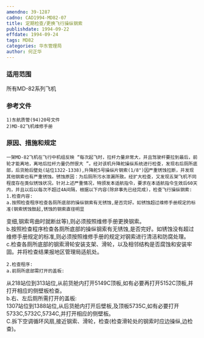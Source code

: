 ```yaml
---
amendno: 39-1287  
cadno: CAD1994-MD82-07  
title: 定期检查/更换飞行操纵钢索  
publishdate: 1994-09-22  
effdate: 1994-09-24  
tags: MD82  
categories: 华东管理局  
author: 何正华  
---
```

  
### 适用范围  
所有MD-82系列飞机  
  
<!--more-->  
### 参考文件  
    1)东航质管(94)20号文件  
    2)MD-82飞机维修手册  
  
### 原因、措施和规定  
    一架MD-82飞机在飞行中机组反映 “每次起飞时，拉杆力量非常大，并且驾驶杆要拉到最后，前轮才能离地，离地后拉杆力量仍然很大 ”。经对该机升降舵操纵系统进行检查，发现右后厕所底部，后货舱后壁处(站位1322-1338),升降舵5号操纵片钢索(1/8")因严重锈蚀拉断，并发现其他钢索也有严重锈蚀。锈蚀原因：为后厕所污水泄漏所致。经扩大检查，又发现五架飞机不同程度存在类似锈蚀状况。针对上述严重情况，特颁发本适航指令，要求在本适航指令生效后60天内，并且以后以每次不超过4A间隔，根据以下内容(除非事先已经完成)，检查飞行操纵钢索:  
    1.检查内容:  
    a.按照检查程序检查各厕所底部的操纵钢索有无锈蚀,是否完好。如锈蚀超过维修手册规定的标准(钢索锈蚀鼓起,锈蚀的钢索直径明显  
  
变细,钢索弯曲时就断丝等),则必须按照维修手册更换钢索。  
    b.按照检查程序检查各厕所底部的操纵钢索有无锈蚀,是否完好。如锈蚀没有超过维修手册规定的标准,则必须按照维修手册的规定对钢索进行清洁和防腐处理。  
    c.检查各厕所底部的钢索滑轮安装支架、滑轮，以及相邻结构是否腐蚀和安装牢固。并将检查结果报地区管理局适航处。  
  
    2.检查程序:  
    a.前厕所底部需打开的盖板:  
从218站位到313站位,从前货舱内打开5149C顶板,如有必要再打开5152C顶板,并打开相应的侧壁板检查。  
    b.右、左后厕所需打开的盖板:  
1307站位到1388站位,从后货舱内打开后壁板,及顶板5735C,如有必要打开5733C,5732C,5734C,并打开相应的侧壁板。  
    C.拆下空调循环风扇,接近钢索、滑轮，检查(检查滑轮处的钢索时应边操纵,边检查)。  
